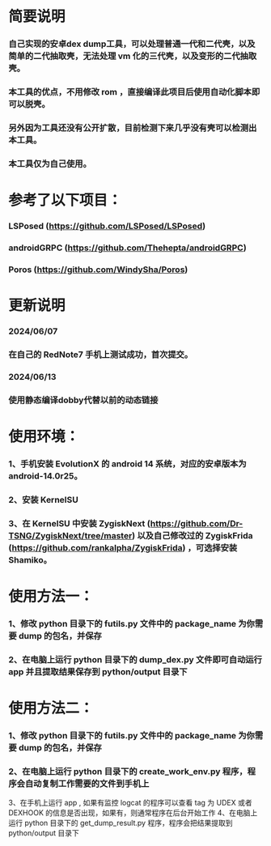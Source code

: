 # 简要说明

### 自己实现的安卓dex dump工具，可以处理普通一代和二代壳，以及简单的二代抽取壳，无法处理 vm 化的三代壳，以及变形的二代抽取壳。
### 本工具的优点，不用修改 rom ，直接编译此项目后使用自动化脚本即可以脱壳。
### 另外因为工具还没有公开扩散，目前检测下来几乎没有壳可以检测出本工具。
### 本工具仅为自己使用。

# 参考了以下项目：
### LSPosed (https://github.com/LSPosed/LSPosed)
### androidGRPC (https://github.com/Thehepta/androidGRPC)
### Poros (https://github.com/WindySha/Poros)

# 更新说明
### 2024/06/07
### 在自己的 RedNote7 手机上测试成功，首次提交。

### 2024/06/13
### 使用静态编译dobby代替以前的动态链接

# 使用环境：
### 1、手机安装 EvolutionX 的 android 14 系统，对应的安卓版本为 android-14.0r25。
### 2、安装 KernelSU 
### 3、在 KernelSU 中安装 ZygiskNext (https://github.com/Dr-TSNG/ZygiskNext/tree/master) 以及自己修改过的 ZygiskFrida (https://github.com/rankalpha/ZygiskFrida) ，可选择安装 Shamiko。

# 使用方法一：
### 1、修改 python 目录下的 futils.py 文件中的 package_name 为你需要 dump 的包名，并保存
### 2、在电脑上运行 python 目录下的 dump_dex.py 文件即可自动运行 app 并且提取结果保存到 python/output 目录下

# 使用方法二：
### 1、修改 python 目录下的 futils.py 文件中的 package_name 为你需要 dump 的包名，并保存
### 2、在电脑上运行 python 目录下的 create_work_env.py 程序，程序会自动复制工作需要的文件到手机上
3、在手机上运行 app , 如果有监控 logcat 的程序可以查看 tag 为 UDEX 或者 DEXHOOK 的信息是否出现，如果有，则通常程序在后台开始工作
4、在电脑上运行 python 目录下的 get_dump_result.py 程序，程序会把结果提取到 python/output 目录下
